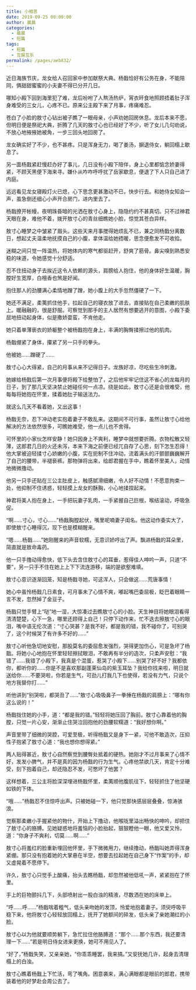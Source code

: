```yaml
---
title: 小相思
date: 2019-09-25 00:00:00
author: 晨晨
categories: 
  - 晨晨
  - 短篇
tags: 
  - 短篇
  - 互娱互乐
permalink: /pages/aeb832/
---
```


近日海族节庆，龙女给人召回家中参加献祭大典。杨戬恰好有公务在身，不能陪同，俩甜甜蜜蜜的小夫妻不得已分开几日。

哪知小殿下回到海里犯了难，龙后吩咐了人熬汤热炉，宵衣旰食地照顾捂着肚子浑身难受的三女儿，心疼不已。原来公主殿下来了月事，疼痛难忍。

苍白了小脸的敖寸心钻出被子瞧了一眼母亲，小声劝她回房休息。龙后本来不愿，但明日便是祭祀大典，折腾了几天的敖寸心也已经好了不少，听了女儿几句劝说，不放心地掖掖她被角，一步三回头地回房了。

<!-- more -->

龙女确实好了不少，也不甚疼。只是浑身无力，喝了姜汤，摒退侍女，躺回榻上歇息了。

另一面杨戬紧赶慢赶办好了事儿，几日没有小殿下陪伴，身上心里都惦念娇妻得紧，不顾天黑便下海来寻。嫌仆从咋咋呼呼扰了岳家歇息，便退了下人只自己进了内庭。

远远看见龙女寝殿灯火已熄，心下思念更甚激动不已，快步行去。和她侍女知会一声，虽急倒还细心小声开合房门，进内里去了。

杨戬撩开帐幔，夜明珠昏暗的光洒在敖寸心身上，隐隐约约不甚真切。只不过神君天眼在身，难他不着，拨开敖寸心的青丝细瞧她小脸，惊觉其苍白异样。

敖寸心睡梦之中皱紧了眉头。这些天来月事搅得她烦乱不已，兼之同杨戬分离数日，想起丈夫温柔地抚摸自己的小腹，拿体温给她捂暖，思念便愈发不可收拾。

迷糊之间只觉一阵温热，将她体内的寒气都驱赶开，舒爽了筋骨。鼻尖嗅到熟悉安稳的味道，令她感觉十分舒适。

忍不住扭动身子去挨近这令人依赖的源头，肩膀给人抱住，他的身体好生温暖，胸膛好生宽厚，白檀香也煞是好闻。

抱住那人的劲腰满心柔情地蹭了蹭，她小腹上的大手忽然僵硬了一下。

她还不满足，柔荑抓住他手，拉起自己的寝衣放了进去，直接贴在自己柔嫩的肌肤上。暖融融的，很是舒服。可察觉到那手的主人居然有想要逃开的意图，小殿下委屈地扭动起身体，似是撒娇耍蛮，不肯他走。

她只着单薄亵衣的娇躯整个被杨戬抱在身上，丰满的胸臀揉擦过他的肌肉。

杨戬绷紧了身体，攥紧了另一只手的拳头。

他被她……蹭硬了……

敖寸心心大得紧，自己的月事从来不记得日子。龙族好凉，尽吃些生冷刺激。

她嫁给杨戬后第一次月事便将殿下给整怕了，之后他牢牢记住这不省心的龙每月的日子，到了那几天坚决禁止她碰任何一点凉。绕是如此，敖寸心还是会很难受，他每每将她抱在怀里，揉着她肚子输送法力。

就这么几天不看着她，又出这事！

杨戬无奈，忍下冲动老实抱着妻子不敢乱来。这期间不可行事，虽然让敖寸心给他解决的方法依然很多，可瞧她难受，他一点儿也不舍得。

可怀里的小家伙怎样安静！她只因身上不爽利，睡梦中就想要折腾。衣物松散又轻薄，这郎君几日的火还未泻，本来下海之前便已经兀自存了心思，刻下怎生忍得！他大掌被迫轻揉寸心娇嫩的小腹，实在扼制不住冲动，流着满头的汗颤颤巍巍解开了自己的腰带，半褪亵裤。那物弹将出来，给郎君握在手中，瞧着怀里美人，动情地微微撸动。

他另一只手还贴在三公主肚皮上，触感腻滑细嫩，令人好不动情！不愿意拘束一处，他抑制不住诱惑，轻轻摸上龙女的酥胸，小心地揉捏起来。

神君将美人抱在身上，一手把玩妻子乳肉，一手紧握自己巨根，喉结滚动，呼吸急促。

“啊……寸心，寸心……”杨戬胸膛起伏，嘴里呢喃妻子闺名。他这动作委实大了，即使敖寸心睡得沉，现下也是模糊醒来。

“嗯……杨戬……”她刚醒来的声音软糯，无意识娇哼出了声。飘进杨戬的耳朵里，简直就是致命毒药。

他一只手撸动得愈快，低下头去含住敖寸心的耳垂，惹得佳人呻吟一声，只道“不要”，另一只手不住在她上上下下流连游移，端的是欲壑难填。

敖寸心意识逐渐回笼，知是杨戬寻她，可这浑人，只会做这……荒唐事情！

她心中虽怜杨戬几日素食，可月事未了心情不爽，嘟起嘴巴委屈极，眨巴着眼睛一言不发，忽然掉了金豆子。

杨戬只觉手臂上“哒”地一湿，大惊凑过去瞧敖寸心的小脸。天生神目将她眼泪看得清清楚楚，心下一急，哪里还顾得上自己！只停下动作来，忙不迭去擦敖寸心的眼泪，嘴中语无伦次道：“寸心哭甚？是我不好，都是我的错，我不碰你了，可别哭了，这个时候哭了有许多不好的……”

敖寸心听他急切地安慰，那股莫名的委屈愈发强烈，哭得更加伤心，可是急坏了杨戬。将她小心地抱在怀里轻轻擦拭眼泪，不敢再有半分的造次，只柔声安慰：“我错了……我错了小殿下，我真是个混蛋，惹哭了小殿下……别哭了好不好？我都依你，都听你的……你是不是喜欢那副蓬莱仙岛的紫玉耳坠？我给你找来啦，明日就送给你……不要哭啦，你若是生气，可劲儿打我几下也使得，若没有力气，只说个地方我替你打……”

听他讲到“别哭啦，都哭丑了……”敖寸心吸吸鼻子一拳捶在杨戬的肩膀上：“哪有你这么说的！”

杨戬拢住她的小手，道：“都是我的错。”轻轻将她压回了胸前。敖寸心靠着他的胸膛，只觉一片心安，渐渐止住哭泣回抱他的劲腰软糯道：“我好想你啊。”

声音里带了细微的哭腔，可爱至极，听得杨戬又是身下一紧，可他不敢造次，压抑性子抱紧了敖寸心道：“我也想你想得紧。”

两人贴得甚近，敖寸心自然察觉到腰臀处抵着的硬热。她刚才不过月事来了心情不好，发发小脾气，并不是真的因为杨戬的行为生气。心疼他禁欲几天，肯定十分难受，刻下抱着自己，却还隐忍不发，可憋坏了他罢？

这样想着，三公主将脸深深埋进杨戬怀里，柔荑顺他腹肌往下，轻轻抓住了他坚硬如铁的下体。

“哦……”杨戬忍不住惊呼出声。只被她碰一下，他只觉那快感层层叠叠，惊涛骇浪。

觉察那柔嫩小手握紧他的物什，开始上下撸动，他喉咙里溢出畅快的呻吟，却把住了敖寸心的胳膊。见她疑惑地将羞恼的小脸抬起，狠狠瞪他一眼，他又爱又怜，道：“你身子不爽利，切莫……啊……”

敖寸心将羞红的脸重新埋回他怀里，手下微微用力，继续撸动，杨戬叫她弄得浑身紧绷。那只没有抱着她的大掌悬在半空，想要去拉起她在自己身下“作案”的手，却又虚晃着不愿停下。

许久，敖寸心只觉手上酸痛，抬头去瞧杨戬，却忽然被他低吼一声，紧紧抱在了怀里。

手上的巨物颤抖几下，头部喷射出一股白浊的精液，尽数洒在她的床单上。

“呼……呼……”杨戬喘着粗气，低头亲吻她的发顶，怜爱地抱着妻子。须臾呼吸平稳下来，他将敖寸心轻轻放回榻上，抚开了她额间的碎发，低头亲了亲她潮红的小脸。

敖寸心以为他就要顺势躺下，急忙拉住他胳膊道：“那个……那个东西，我还要清理一下……”若是明日侍女进来更换，她可不用见人了。

“好了，”杨戬失笑，又亲亲她，“你乖乖睡罢，我来搞。”又安抚她几许，起身去清理榻上的白浊。

敖寸心瞧着杨戬上下忙活，弯了嘴角。困意袭来，满心满眼都是眼前的郎君，携带装着他的好梦赴会周公去了。

